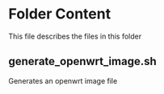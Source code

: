 # Folder Content

This file describes the files in this folder

## generate_openwrt_image.sh

Generates an openwrt image file
